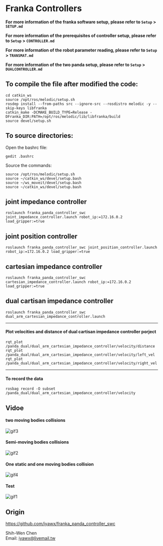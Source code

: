 # Franka Controllers

**For more information of the franka software setup, please refer to `Setup` > `SETUP.md`**

**For more information of the prerequisites of controller setup, please refer to `Setup` > `CONTROLLER.md`**

**For more information of the robot parameter reading, please refer to `Setup` > `TRANSMAT.md`**

**For more information of the two panda setup, please refer to `Setup` > `DUALCONTROLLER.md`**

## To compile the file after modified the code:
```
cd catkin_ws 
source /opt/ros/melodic/setup.sh 
rosdep install --from-paths src --ignore-src --rosdistro melodic -y --skip-keys libfranka 
catkin_make -DCMAKE_BUILD_TYPE=Release -DFranka_DIR:PATH=/opt/ros/melodic/lib/libfranka/build 
source devel/setup.sh 
```

## To source directories:
Open the bashrc file:
```
gedit .bashrc
```
Source the commands: 
```
source /opt/ros/melodic/setup.sh
source ~/catkin_ws/devel/setup.bash
source ~/ws_moveit/devel/setup.bash
source ~/catkin_ws/devel/setup.bash
```

## joint impedance controller
```
roslaunch franka_panda_controller_swc joint_impedance_controller.launch robot_ip:=172.16.0.2 load_gripper:=true
```
## joint position controller
```
roslaunch franka_panda_controller_swc joint_position_controller.launch robot_ip:=172.16.0.2 load_gripper:=true
```
## cartesian impedance controller
```
roslaunch franka_panda_controller_swc cartesian_impedance_controller.launch robot_ip:=172.16.0.2 load_gripper:=true
```
## dual cartisan impedance controller 
```
roslaunch franka_panda_controller_swc dual_arm_cartesian_impedance_controller.launch
```
---
#### Plot velocities and distance of dual cartisan impedance controller porject
```
rqt_plot /panda_dual/dual_arm_cartesian_impedance_controller/velocity/distance
rqt_plot /panda_dual/dual_arm_cartesian_impedance_controller/velocity/left_vel
rqt_plot /panda_dual/dual_arm_cartesian_impedance_controller/velocity/right_vel
```
---
#### To record the data
```
rosbag record -O subset /panda_dual/dual_arm_cartesian_impedance_controller/velocity
```


## Vidoe
#### two moving bodies collisions
![gif3](https://user-images.githubusercontent.com/79889031/134857667-35bdc2cd-7474-45cf-90a9-bdc0b7ecb067.gif)

#### Semi-moving bodies collisions
![gif2](https://user-images.githubusercontent.com/79889031/134857638-457e5273-5fb8-4a32-b67c-e3f175efa242.gif)

#### One static and one moving bodies collision
![gif4](https://user-images.githubusercontent.com/79889031/134857694-a2a8a860-8b62-45c8-9ab6-1e84b38841dc.gif)

#### Test  
![gif1](https://user-images.githubusercontent.com/79889031/134857330-82e714e4-4e8f-47c6-b29d-77b71d0762ef.gif)


## Origin
https://github.com/iyawx/franka_panda_controller_swc

Shih-Wen Chen  
Email: iyawx@livemail.tw 
